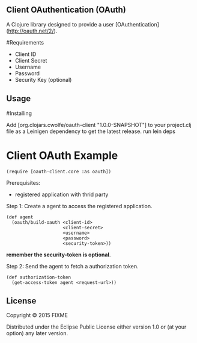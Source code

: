 ## Client OAuthentication (OAuth)

A Clojure library designed to provide a user [OAuthentication] (http://oauth.net/2/).

#Requirements
* Client ID
* Client Secret
* Username
* Password
* Security Key (optional)

## Usage

#Installing

Add [org.clojars.cwolfe/oauth-client "1.0.0-SNAPSHOT"] to your project.clj file as a Leinigen dependency to get the latest release.
run lein deps

# Client OAuth Example

    (require [oauth-client.core :as oauth])

Prerequisites:
* registered application with thrid party

Step 1:
Create a agent to access the registered application.

    (def agent
      (oauth/build-oauth <client-id>
                         <client-secret>
                         <username>
                         <password>
                         <security-token>))
  **remember the security-token is optional**.

Step 2:
Send the agent to fetch a authorization token.

    (def authorization-token
      (get-access-token agent <request-url>))


## License

Copyright © 2015 FIXME

Distributed under the Eclipse Public License either version 1.0 or (at
your option) any later version.
